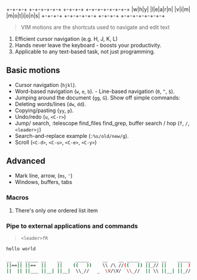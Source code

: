 
+-+-+-+ +-+-+-+-+-+ +-+-+-+ +-+-+-+-+-+-+-+
|w|h|y| |l|e|a|r|n| |v|i|m| |m|o|t|i|o|n|s|
+-+-+-+ +-+-+-+-+-+ +-+-+-+ +-+-+-+-+-+-+-+

> VIM motions are the shortcuts used to navigate and edit text

1. Efficient cursor navigation (e.g. H, J, K, L)
2. Hands never leave the keyboard - boosts your productivity.
3. Applicable to any text-based task, not just programming.

## Basic motions

- Cursor navigation (`hjkl`).
- Word-based navigation (`w`, `e`, `b`).
               	- Line-based navigation (`0`, `^`, `$`).
- Jumping around the document (`gg`, `G`). Show off simple commands:
- Deleting words/lines (`dw`, `dd`).
- Copying/pasting (`yy`, `p`). 
- Undo/redo (`u`, `<C-r>`)
- Jump/ search, :telescope find_files find_grep, buffer search / hop (`f`, `/`, `<leader>j`)
- Search-and-replace example (`:%s/old/new/g`).
- Scroll (`<C-d>`, `<C-u>`, `<C-e>`, `<C-y>`)

## Advanced

- Mark line, arrow, (`ms`, `'`)
- Windows, buffers, tabs

### Macros

1. There's only one ordered list item

### Pipe to external applications and commands

> `<leader>fR`

```bash
hello world
```

```bash
__  __ _____ __    __     _____     __    __ _____  _____ __    _____ 
||==|| ||==  ||    ||    ((   ))    \\ /\ //((   )) ||_// ||    ||  ) 
||  || ||___ ||__| ||__|  \\_//   _  \V/\V/  \\_//  || \\ ||__| ||_// 
```
